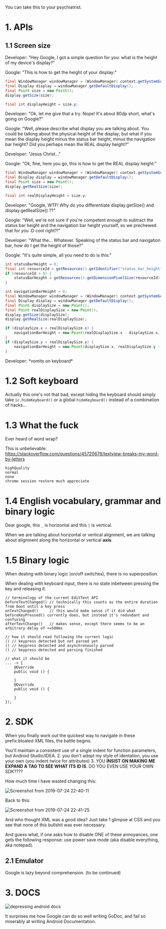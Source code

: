You can take this to your psychiatrist.

# 1. APIs

## 1.1 Screen size

Developer: "Hey Google, I got a simple question for you: what is the height of my device's display?"

Google: "This is how to get the height of your display:"

```java
final WindowManager windowManager = (WindowManager) context.getSystemService(Context.WINDOW_SERVICE);
final Display display = windowManager.getDefaultDisplay();
final Point size = new Point();
display.getSize(size);

final int displayHeight = size.y;
```

Developer: "Ok, let me give that a try. Nope! It's about 80dp short, what's going on Google?"

Google: "Well, please describe what display you are talking about. You could be talking about the physical height of the display, but what if you mean the display height minus the status bar height, minus the navigation bar height? Did you perhaps mean the REAL display height?"

Developer: "Jesus Christ..."

Google: "Ok, fine, here you go, this is how to get the REAL display height:"

```java
final WindowManager windowManager = (WindowManager) context.getSystemService(Context.WINDOW_SERVICE);
final Display display = windowManager.getDefaultDisplay();
final Point size = new Point();
display.getRealSize(size);

final int realDisplayHeight = size.y;
```

Developer: "Google, WTF! Why do you differentiate display.getSize() and display.getRealSize() ??"

Google: "Well, we're not sure if you're competent enough to subtract the status bar height and the navigation bar height yourself, so we prechewed that for you :D cool right?!"

Developer: "What the... Whatever. Speaking of the status bar and navigation bar, how do I get the height of those?"

Google: "It's quite simple, all you need to do is this:"

```java
int statusBarHeight = 0;
final int resourceId = getResources().getIdentifier("status_bar_height", "dimen", "android");
if (resourceId > 0) {
    statusBarHeight = getResources().getDimensionPixelSize(resourceId);
}
```

```java
int navigationBarHeight = 0;
final WindowManager windowManager = (WindowManager) context.getSystemService(Context.WINDOW_SERVICE);
final Display display = windowManager.getDefaultDisplay();
final Point displaySize = new Point();
final Point realDisplaySize = new Point();
display.getSize(displaySize);
display.getRealSize(realDisplaySize);

if (displaySize.x < realDisplaySize.x) {
    navigationBarHeight = new Point(realDisplaySize.x - displaySize.x, displaySize.y).y;
}
if (displaySize.y < realDisplaySize.y) {
    navigationBarHeight = new Point(displaySize.x, realDisplaySize.y - displaySize.y).y;
}
```

Developer: \*vomits on keyboard\*

# 1.2 Soft keyboard

Actually this one's not that bad, except hiding the keyboard should simply take `ic.hideKeyboard()` or a global `hideKeyboard()` instead of a combination of hacks...

# 1.3 What the fuck

Ever heard of word wrap?

This is unbelievable: https://stackoverflow.com/questions/45720678/textview-breaks-my-word-by-letters

```
highQuality
normal
none
chrome session restore much appreciate
```

# 1.4 English vocabulary, grammar and binary logic

Dear google, this `_` is horizontal and this `|` is vertical.

When we are talking about horizontal or vertical alignment, we are talking about alignment along the horizontal or vertical **axis**.

# 1.5 Binary logic

When dealing with binary logic (on/off switches), there is no superposition.

When dealing with keyboard input, there is no state inbetween pressing the key and releasing it.

```
// terminology of the current EditText API
beforeTextChanged() // technically this counts as the entire duration from boot until a key press
onTextChanged()     // this would make sense if it did what beforeKeyPressed() currently does, but instead it's redundant and confusing
afterTextChange()   // makes sense, except there seems to be an arbitrary delay of <=500ms

// how it should read following the current logic
() // keypress detected but not parsed yet
() // keypress detected and asynchronously parsed
() // keypress detected and parsing finished

// what it should be
... -> {
    @Override
    public void () {

    }
    @Override
    public void () {

    }
});
```

# 2. SDK

When you finally work out the quickest way to navigate in these prefix:bloated XML files, the battle begins. 

You'll maintain a consistent use of a single indent for function parameters, but Android Studio/IDEA.
2. you don't adopt my style of identation, you use your own (you indent twice for attributes)
3. YOU **INSIST ON MAKING ME EXPAND A TAG TO SEE WHAT ITS ID IS**. DO YOU EVEN USE YOUR OWN SDK????

How much time I have wasted changing this:

![Screenshot from 2019-07-24 22-40-11](https://user-images.githubusercontent.com/29265684/61794774-3a075600-ae65-11e9-9398-b531011b8680.png)


Back to this:

![Screenshot from 2019-07-24 22-41-25](https://user-images.githubusercontent.com/29265684/61794787-455a8180-ae65-11e9-98bc-e223e66ba663.png)

And who thought XML was a good idea? Just take 1 glimpse at CSS and you see that none of this bullshit was ever necessary.

And guess what, if one asks how to disable ONE of these annoyances, one gets the following response: use power save mode (aka disable everything, aka notepad).

## 2.1 Emulator

Google is lazy beyond comprehension. (to be continued)

# 3. DOCS

<img alt="depressing android docs" src="https://user-images.githubusercontent.com/29265684/60115639-b6047480-97b9-11e9-81b6-849641f66156.png">

It surprises me how Google can do so well writing GoDoc, and fail so miserably at writing Android Documentation.
